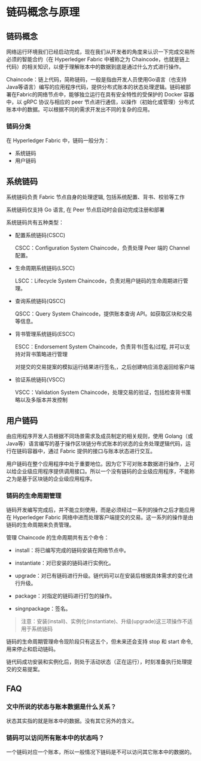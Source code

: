 # 链码概念与原理
## 链码概念
网络运行环境我们已经启动完成，现在我们从开发者的角度来认识一下完成交易所必须的智能合约（在 Hyperledger Fabric 中被称之为 Chaincode，也就是链上代码）的相关知识，以便于理解账本中的数据到底是通过什么方式进行操作。

Chaincode：链上代码，简称链码，一般是指由开发人员使用Go语言（也支持Java等语言）编写的应用程序代码，提供分布式账本的状态处理逻辑。链码被部署在Fabric的网络节点中，能够独立运行在具有安全特性的受保护的 Docker 容器中，以 gRPC 协议与相应的 peer 节点进行通信，以操作（初始化或管理）分布式账本中的数据。可以根据不同的需求开发出不同的复杂的应用。

### 链码分类

在 Hyperledger Fabric 中，链码一般分为：

- 系统链码
- 用户链码
## 系统链码
系统链码负责 Fabric 节点自身的处理逻辑, 包括系统配置、背书、校验等工作

系统链码仅支持 Go 语言, 在 Peer 节点启动时会自动完成注册和部署

系统链码共有五种类型：

- 配置系统链码(CSCC)

    CSCC：Configuration System Chaincode，负责处理 Peer 端的 Channel 配置。

- 生命周期系统链码(LSCC)

    LSCC：Lifecycle System Chaincode，负责对用户链码的生命周期进行管理。

- 查询系统链码(QSCC)

    QSCC：Query System Chaincode，提供账本查询 API。如获取区块和交易等信息。

- 背书管理系统链码(ESCC)

    ESCC：Endorsement System Chaincode，负责背书(签名)过程, 并可以支持对背书策略进行管理

    对提交的交易提案的模拟运行结果进行签名,，之后创建响应消息返回给客户端

- 验证系统链码(VSCC)

    VSCC：Validation System Chaincode，处理交易的验证，包括检查背书策略以及多版本并发控制

## 用户链码
由应用程序开发人员根据不同场景需求及成员制定的相关规则，使用 Golang（或Java等）语言编写的基于操作区块链分布式账本的状态的业务处理逻辑代码，运行在链码容器中，通过 Fabric 提供的接口与账本状态进行交互。

用户链码在整个应用程序中处于重要地位。因为它下可对账本数据进行操作，上可以给企业级应用程序提供调用接口。所以一个没有链码的企业级应用程序，不能称之为是基于区块链的企业级应用程序。

### 链码的生命周期管理
链码开发编写完成后，并不能立刻使用，而是必须经过一系列的操作之后才能应用在 Hyperledger Fabric 网络中进而处理客户端提交的交易。这一系列的操作是由链码的生命周期来负责管理。

管理 Chaincode 的生命周期共有五个命令：

* install：将已编写完成的链码安装在网络节点中。

* instantiate：对已安装的链码进行实例化。

* upgrade：对已有链码进行升级。链代码可以在安装后根据具体需求的变化进行升级。

* package：对指定的链码进行打包的操作。

* singnpackage：签名。

> 注意：安装(install)、实例化(instantiate)、升级(upgrade)这三项操作不适用于系统链码

链码的生命周期管理命令现阶段只有这五个，但未来还会支持 stop 和 start 命令, 用来停止和启动链码。

链代码成功安装和实例化后，则处于活动状态（正在运行），时刻准备执行处理提交的交易提案。



## FAQ
### 文中所说的状态与账本数据是什么关系？

状态其实指的就是账本中的数据。没有其它另外的含义。

### 链码可以访问所有账本中的状态吗？

一个链码对应一个账本，所以一般情况下链码是不可以访问其它账本中的数据的。
